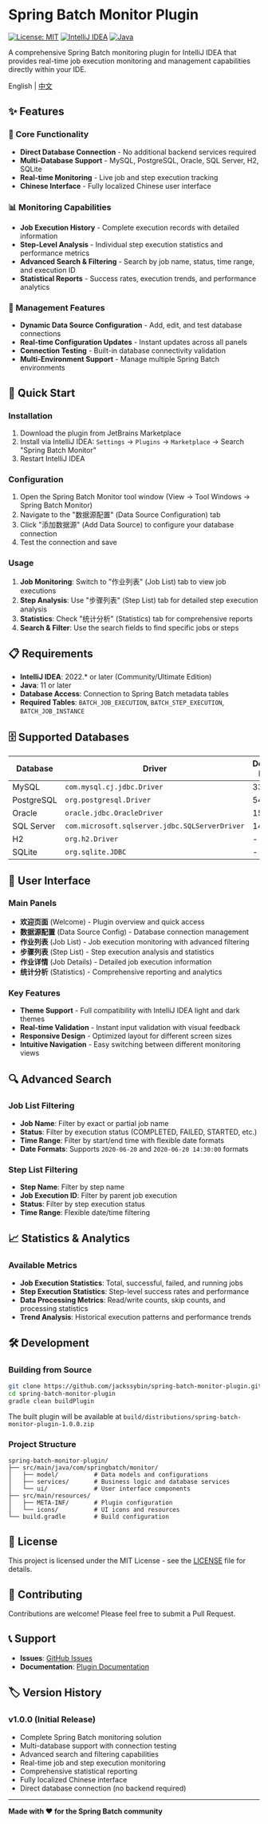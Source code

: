 # Spring Batch Monitor Plugin

[![License: MIT](https://img.shields.io/badge/License-MIT-yellow.svg)](https://opensource.org/licenses/MIT)
[![IntelliJ IDEA](https://img.shields.io/badge/IntelliJ%20IDEA-2022.*+-blue.svg)](https://www.jetbrains.com/idea/)
[![Java](https://img.shields.io/badge/Java-11+-orange.svg)](https://openjdk.java.net/)

A comprehensive Spring Batch monitoring plugin for IntelliJ IDEA that provides real-time job execution monitoring and management capabilities directly within your IDE.

English | [中文](README_CHINESE.md)

## ✨ Features

### 🎯 Core Functionality
- **Direct Database Connection** - No additional backend services required
- **Multi-Database Support** - MySQL, PostgreSQL, Oracle, SQL Server, H2, SQLite
- **Real-time Monitoring** - Live job and step execution tracking
- **Chinese Interface** - Fully localized Chinese user interface

### 📊 Monitoring Capabilities
- **Job Execution History** - Complete execution records with detailed information
- **Step-Level Analysis** - Individual step execution statistics and performance metrics
- **Advanced Search & Filtering** - Search by job name, status, time range, and execution ID
- **Statistical Reports** - Success rates, execution trends, and performance analytics

### 🔧 Management Features
- **Dynamic Data Source Configuration** - Add, edit, and test database connections
- **Real-time Configuration Updates** - Instant updates across all panels
- **Connection Testing** - Built-in database connectivity validation
- **Multi-Environment Support** - Manage multiple Spring Batch environments

## 🚀 Quick Start

### Installation
1. Download the plugin from JetBrains Marketplace
2. Install via IntelliJ IDEA: `Settings` → `Plugins` → `Marketplace` → Search "Spring Batch Monitor"
3. Restart IntelliJ IDEA

### Configuration
1. Open the Spring Batch Monitor tool window (View → Tool Windows → Spring Batch Monitor)
2. Navigate to the "数据源配置" (Data Source Configuration) tab
3. Click "添加数据源" (Add Data Source) to configure your database connection
4. Test the connection and save

### Usage
1. **Job Monitoring**: Switch to "作业列表" (Job List) tab to view job executions
2. **Step Analysis**: Use "步骤列表" (Step List) tab for detailed step execution analysis
3. **Statistics**: Check "统计分析" (Statistics) tab for comprehensive reports
4. **Search & Filter**: Use the search fields to find specific jobs or steps

## 📋 Requirements

- **IntelliJ IDEA**: 2022.* or later (Community/Ultimate Edition)
- **Java**: 11 or later
- **Database Access**: Connection to Spring Batch metadata tables
- **Required Tables**: `BATCH_JOB_EXECUTION`, `BATCH_STEP_EXECUTION`, `BATCH_JOB_INSTANCE`

## 🗄️ Supported Databases

| Database | Driver | Default Port |
|----------|--------|--------------|
| MySQL | `com.mysql.cj.jdbc.Driver` | 3306 |
| PostgreSQL | `org.postgresql.Driver` | 5432 |
| Oracle | `oracle.jdbc.OracleDriver` | 1521 |
| SQL Server | `com.microsoft.sqlserver.jdbc.SQLServerDriver` | 1433 |
| H2 | `org.h2.Driver` | - |
| SQLite | `org.sqlite.JDBC` | - |

## 🎨 User Interface

### Main Panels
- **欢迎页面** (Welcome) - Plugin overview and quick access
- **数据源配置** (Data Source Config) - Database connection management
- **作业列表** (Job List) - Job execution monitoring with advanced filtering
- **步骤列表** (Step List) - Step execution analysis and statistics
- **作业详情** (Job Details) - Detailed job execution information
- **统计分析** (Statistics) - Comprehensive reporting and analytics

### Key Features
- **Theme Support** - Full compatibility with IntelliJ IDEA light and dark themes
- **Real-time Validation** - Instant input validation with visual feedback
- **Responsive Design** - Optimized layout for different screen sizes
- **Intuitive Navigation** - Easy switching between different monitoring views

## 🔍 Advanced Search

### Job List Filtering
- **Job Name**: Filter by exact or partial job name
- **Status**: Filter by execution status (COMPLETED, FAILED, STARTED, etc.)
- **Time Range**: Filter by start/end time with flexible date formats
- **Date Formats**: Supports `2020-06-20` and `2020-06-20 14:30:00` formats

### Step List Filtering
- **Step Name**: Filter by step name
- **Job Execution ID**: Filter by parent job execution
- **Status**: Filter by step execution status
- **Time Range**: Flexible date/time filtering

## 📈 Statistics & Analytics

### Available Metrics
- **Job Execution Statistics**: Total, successful, failed, and running jobs
- **Step Execution Statistics**: Step-level success rates and performance
- **Data Processing Metrics**: Read/write counts, skip counts, and processing statistics
- **Trend Analysis**: Historical execution patterns and performance trends

## 🛠️ Development

### Building from Source
```bash
git clone https://github.com/jackssybin/spring-batch-monitor-plugin.git
cd spring-batch-monitor-plugin
gradle clean buildPlugin
```

The built plugin will be available at `build/distributions/spring-batch-monitor-plugin-1.0.0.zip`

### Project Structure
```
spring-batch-monitor-plugin/
├── src/main/java/com/springbatch/monitor/
│   ├── model/          # Data models and configurations
│   ├── services/       # Business logic and database services
│   └── ui/             # User interface components
├── src/main/resources/
│   ├── META-INF/       # Plugin configuration
│   └── icons/          # UI icons and resources
└── build.gradle        # Build configuration
```

## 📝 License

This project is licensed under the MIT License - see the [LICENSE](LICENSE) file for details.

## 🤝 Contributing

Contributions are welcome! Please feel free to submit a Pull Request.

## 📞 Support

- **Issues**: [GitHub Issues](https://github.com/jackssybin/spring-batch-monitor-plugin/issues)
- **Documentation**: [Plugin Documentation](https://github.com/jackssybin/spring-batch-monitor-plugin/wiki)

## 🏷️ Version History

### v1.0.0 (Initial Release)
- Complete Spring Batch monitoring solution
- Multi-database support with connection testing
- Advanced search and filtering capabilities
- Real-time job and step execution monitoring
- Comprehensive statistical reporting
- Fully localized Chinese interface
- Direct database connection (no backend required)

---

**Made with ❤️ for the Spring Batch community**
